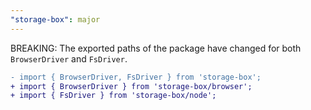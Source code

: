 ```yaml
---
"storage-box": major
---
```


BREAKING: The exported paths of the package have changed for both `BrowserDriver` and `FsDriver`.

```diff
- import { BrowserDriver, FsDriver } from 'storage-box';
+ import { BrowserDriver } from 'storage-box/browser';
+ import { FsDriver } from 'storage-box/node';
```
